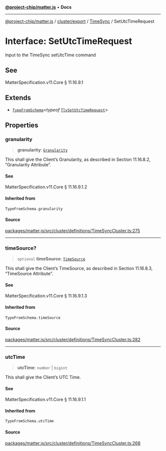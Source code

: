 [**@project-chip/matter.js**](../../../../../README.md) • **Docs**

***

[@project-chip/matter.js](../../../../../modules.md) / [cluster/export](../../../README.md) / [TimeSync](../README.md) / SetUtcTimeRequest

# Interface: SetUtcTimeRequest

Input to the TimeSync setUtcTime command

## See

MatterSpecification.v11.Core § 11.16.9.1

## Extends

- [`TypeFromSchema`](../../../../../tlv/export/README.md#typefromschemas)\<*typeof* [`TlvSetUtcTimeRequest`](../README.md#tlvsetutctimerequest)\>

## Properties

### granularity

> **granularity**: [`Granularity`](../enumerations/Granularity.md)

This shall give the Client’s Granularity, as described in Section 11.16.8.2, “Granularity Attribute”.

#### See

MatterSpecification.v11.Core § 11.16.9.1.2

#### Inherited from

`TypeFromSchema.granularity`

#### Source

[packages/matter.js/src/cluster/definitions/TimeSyncCluster.ts:275](https://github.com/project-chip/matter.js/blob/7a8cbb56b87d4ccf34bec5a9a95ab40a1711324f/packages/matter.js/src/cluster/definitions/TimeSyncCluster.ts#L275)

***

### timeSource?

> `optional` **timeSource**: [`TimeSource`](../enumerations/TimeSource.md)

This shall give the Client’s TimeSource, as described in Section 11.16.8.3, “TimeSource Attribute”.

#### See

MatterSpecification.v11.Core § 11.16.9.1.3

#### Inherited from

`TypeFromSchema.timeSource`

#### Source

[packages/matter.js/src/cluster/definitions/TimeSyncCluster.ts:282](https://github.com/project-chip/matter.js/blob/7a8cbb56b87d4ccf34bec5a9a95ab40a1711324f/packages/matter.js/src/cluster/definitions/TimeSyncCluster.ts#L282)

***

### utcTime

> **utcTime**: `number` \| `bigint`

This shall give the Client’s UTC Time.

#### See

MatterSpecification.v11.Core § 11.16.9.1.1

#### Inherited from

`TypeFromSchema.utcTime`

#### Source

[packages/matter.js/src/cluster/definitions/TimeSyncCluster.ts:268](https://github.com/project-chip/matter.js/blob/7a8cbb56b87d4ccf34bec5a9a95ab40a1711324f/packages/matter.js/src/cluster/definitions/TimeSyncCluster.ts#L268)

